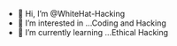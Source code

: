 - 👋 Hi, I’m @WhiteHat-Hacking
- 👀 I’m interested in ...Coding and Hacking
- 🌱 I’m currently learning ...Ethical Hacking
